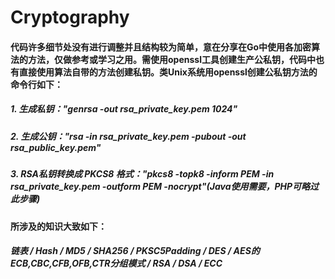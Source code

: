 # Cryptography
#### 代码许多细节处没有进行调整并且结构较为简单，意在分享在Go中使用各加密算法的方法，仅做参考或学习之用。需使用openssl工具创建生产公私钥，代码中也有直接使用算法自带的方法创建私钥。类Unix系统用openssl创建公私钥方法的命令行如下：   
##### 1. 生成私钥："genrsa -out rsa_private_key.pem 1024"
##### 2. 生成公钥："rsa -in rsa_private_key.pem -pubout -out rsa_public_key.pem"
##### 3. RSA私钥转换成 PKCS8 格式："pkcs8 -topk8 -inform PEM -in rsa_private_key.pem -outform PEM -nocrypt"(Java使用需要，PHP可略过此步骤)  

#### 所涉及的知识大致如下：  
#####  链表 / Hash / MD5 / SHA256 / PKSC5Padding / DES / AES的ECB,CBC,CFB,OFB,CTR分组模式 / RSA / DSA / ECC
